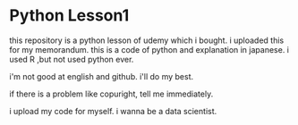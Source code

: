 # Python Lesson1

this repository is a python lesson of udemy which i bought.
i uploaded this for my memorandum.
this is a code of python and explanation in japanese.
i used R ,but not used python ever.

i'm not good at english and github.
i'll do my best.

if there is a problem like copuright, tell me immediately.

i upload my code for myself.
i wanna be a data scientist.
